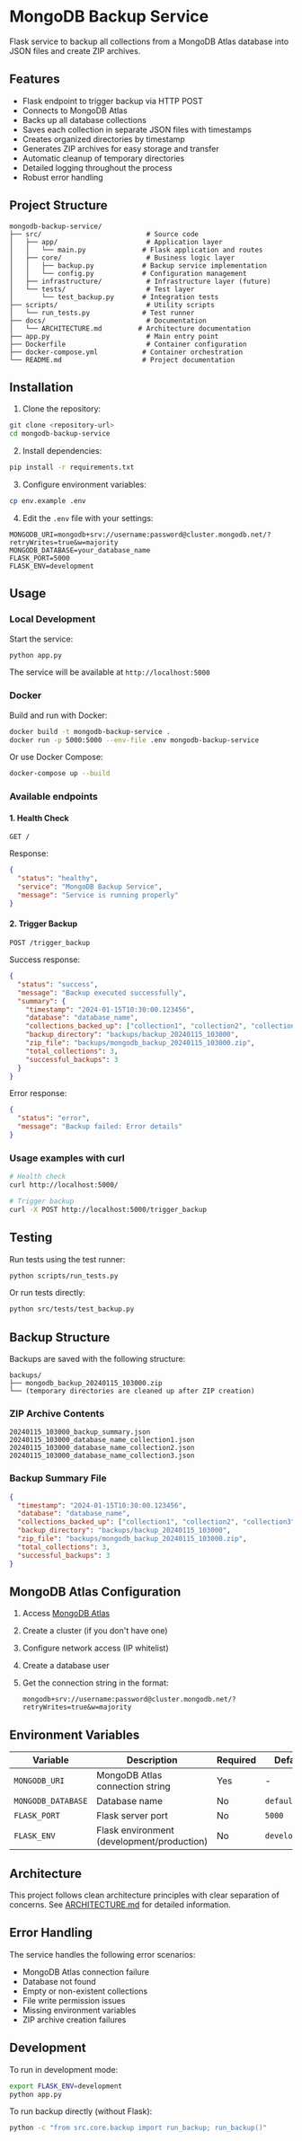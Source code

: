 # MongoDB Backup Service

Flask service to backup all collections from a MongoDB Atlas database into JSON files and create ZIP archives.

## Features

- Flask endpoint to trigger backup via HTTP POST
- Connects to MongoDB Atlas
- Backs up all database collections
- Saves each collection in separate JSON files with timestamps
- Creates organized directories by timestamp
- Generates ZIP archives for easy storage and transfer
- Automatic cleanup of temporary directories
- Detailed logging throughout the process
- Robust error handling

## Project Structure

```
mongodb-backup-service/
├── src/                          # Source code
│   ├── app/                      # Application layer
│   │   └── main.py              # Flask application and routes
│   ├── core/                     # Business logic layer
│   │   ├── backup.py            # Backup service implementation
│   │   └── config.py            # Configuration management
│   ├── infrastructure/           # Infrastructure layer (future)
│   └── tests/                    # Test layer
│       └── test_backup.py       # Integration tests
├── scripts/                      # Utility scripts
│   └── run_tests.py             # Test runner
├── docs/                         # Documentation
│   └── ARCHITECTURE.md         # Architecture documentation
├── app.py                        # Main entry point
├── Dockerfile                    # Container configuration
├── docker-compose.yml           # Container orchestration
└── README.md                    # Project documentation
```

## Installation

1. Clone the repository:

```bash
git clone <repository-url>
cd mongodb-backup-service
```

2. Install dependencies:

```bash
pip install -r requirements.txt
```

3. Configure environment variables:

```bash
cp env.example .env
```

4. Edit the `.env` file with your settings:

```env
MONGODB_URI=mongodb+srv://username:password@cluster.mongodb.net/?retryWrites=true&w=majority
MONGODB_DATABASE=your_database_name
FLASK_PORT=5000
FLASK_ENV=development
```

## Usage

### Local Development

Start the service:

```bash
python app.py
```

The service will be available at `http://localhost:5000`

### Docker

Build and run with Docker:

```bash
docker build -t mongodb-backup-service .
docker run -p 5000:5000 --env-file .env mongodb-backup-service
```

Or use Docker Compose:

```bash
docker-compose up --build
```

### Available endpoints

#### 1. Health Check

```http
GET /
```

Response:

```json
{
  "status": "healthy",
  "service": "MongoDB Backup Service",
  "message": "Service is running properly"
}
```

#### 2. Trigger Backup

```http
POST /trigger_backup
```

Success response:

```json
{
  "status": "success",
  "message": "Backup executed successfully",
  "summary": {
    "timestamp": "2024-01-15T10:30:00.123456",
    "database": "database_name",
    "collections_backed_up": ["collection1", "collection2", "collection3"],
    "backup_directory": "backups/backup_20240115_103000",
    "zip_file": "backups/mongodb_backup_20240115_103000.zip",
    "total_collections": 3,
    "successful_backups": 3
  }
}
```

Error response:

```json
{
  "status": "error",
  "message": "Backup failed: Error details"
}
```

### Usage examples with curl

```bash
# Health check
curl http://localhost:5000/

# Trigger backup
curl -X POST http://localhost:5000/trigger_backup
```

## Testing

Run tests using the test runner:

```bash
python scripts/run_tests.py
```

Or run tests directly:

```bash
python src/tests/test_backup.py
```

## Backup Structure

Backups are saved with the following structure:

```
backups/
├── mongodb_backup_20240115_103000.zip
└── (temporary directories are cleaned up after ZIP creation)
```

### ZIP Archive Contents

```
20240115_103000_backup_summary.json
20240115_103000_database_name_collection1.json
20240115_103000_database_name_collection2.json
20240115_103000_database_name_collection3.json
```

### Backup Summary File

```json
{
  "timestamp": "2024-01-15T10:30:00.123456",
  "database": "database_name",
  "collections_backed_up": ["collection1", "collection2", "collection3"],
  "backup_directory": "backups/backup_20240115_103000",
  "zip_file": "backups/mongodb_backup_20240115_103000.zip",
  "total_collections": 3,
  "successful_backups": 3
}
```

## MongoDB Atlas Configuration

1. Access [MongoDB Atlas](https://cloud.mongodb.com/)
2. Create a cluster (if you don't have one)
3. Configure network access (IP whitelist)
4. Create a database user
5. Get the connection string in the format:

   ```
   mongodb+srv://username:password@cluster.mongodb.net/?retryWrites=true&w=majority
   ```

## Environment Variables

| Variable           | Description                                | Required | Default       |
| ------------------ | ------------------------------------------ | -------- | ------------- |
| `MONGODB_URI`      | MongoDB Atlas connection string            | Yes      | -             |
| `MONGODB_DATABASE` | Database name                              | No       | `default_db`  |
| `FLASK_PORT`       | Flask server port                          | No       | `5000`        |
| `FLASK_ENV`        | Flask environment (development/production) | No       | `development` |

## Architecture

This project follows clean architecture principles with clear separation of concerns. See [ARCHITECTURE.md](docs/ARCHITECTURE.md) for detailed information.

## Error Handling

The service handles the following error scenarios:

- MongoDB Atlas connection failure
- Database not found
- Empty or non-existent collections
- File write permission issues
- Missing environment variables
- ZIP archive creation failures

## Development

To run in development mode:

```bash
export FLASK_ENV=development
python app.py
```

To run backup directly (without Flask):

```bash
python -c "from src.core.backup import run_backup; run_backup()"
```
